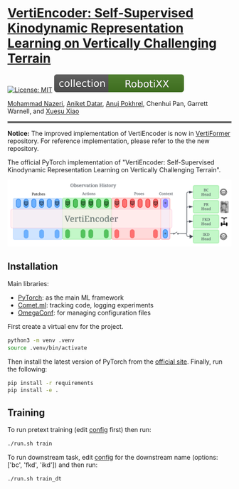 # [VertiEncoder: Self-Supervised Kinodynamic Representation Learning on Vertically Challenging Terrain](https://arxiv.org/abs/2409.11570)
[![License: MIT](https://img.shields.io/badge/License-MIT-yellow.svg)](https://opensource.org/licenses/MIT)
[![Robotixx Open Source](docs/collection_Robotixx.svg)](https://robotixx.cs.gmu.edu/)

[Mohammad Nazeri](https://mhnazeri.github.io/), [Aniket Datar](https://datar-aniket.github.io), [Anuj Pokhrel](https://anujpokhrel.github.io/), Chenhui Pan, Garrett Warnell, and [Xuesu Xiao](https://cs.gmu.edu/~xiao/)
<hr style="border: 2px solid gray;"></hr>

**Notice:** The improved implementation of VertiEncoder is now in [VertiFormer](https://github.com/mhnazeri/VertiFormer) repository. For reference implementation, please refer to the the new repository.

The official PyTorch implementation of "VertiEncoder: Self-Supervised Kinodynamic Representation Learning on Vertically Challenging Terrain".

<p align="center">
  <img src="docs/VertiCoder.svg"  height="150" width="600"/>
</p>


## Installation
Main libraries:
* [PyTorch](https://www.pytorch.org/): as the main ML framework
* [Comet.ml](https://www.comet.ml): tracking code, logging experiments
* [OmegaConf](https://omegaconf.readthedocs.io/en/latest/): for managing configuration files

First create a virtual env for the project. 
```bash
python3 -m venv .venv
source .venv/bin/activate
```

Then install the latest version of PyTorch from the [official site](htpps://www.pytorch.org/). Finally, run the following:
```bash
pip install -r requirements
pip install -e .
```

## Training
To run pretext training (edit [config](vertiencoder/conf/transformer.yaml) first) then run:
```bash
./run.sh train
```

To run downstream task, edit [config](vertiencoder/conf/dt.yaml) for the downstream name (options: ['bc', 'fkd', 'ikd']) and then run:
```bash
./run.sh train_dt
```